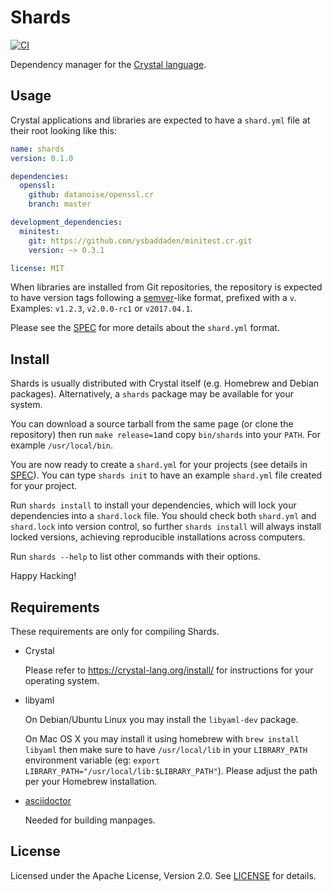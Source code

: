 # Shards

[![CI](https://github.com/crystal-lang/shards/workflows/CI/badge.svg)](https://github.com/crystal-lang/shards/actions?query=workflow%3ACI+event%3Apush+branch%3Amaster)

Dependency manager for the [Crystal language](https://crystal-lang.org).

## Usage

Crystal applications and libraries are expected to have a `shard.yml` file
at their root looking like this:

```yaml
name: shards
version: 0.1.0

dependencies:
  openssl:
    github: datanoise/openssl.cr
    branch: master

development_dependencies:
  minitest:
    git: https://github.com/ysbaddaden/minitest.cr.git
    version: ~> 0.3.1

license: MIT
```

When libraries are installed from Git repositories, the repository is expected
to have version tags following a [semver](http://semver.org/)-like format,
prefixed with a `v`. Examples: `v1.2.3`, `v2.0.0-rc1` or `v2017.04.1`.

Please see the [SPEC](docs/shard.yml.adoc) for more details about the
`shard.yml` format.


## Install

Shards is usually distributed with Crystal itself (e.g. Homebrew and Debian
packages). Alternatively, a `shards` package may be available for your system.

You can download a source tarball from the same page (or clone the repository)
then run `make release=1`and copy `bin/shards` into your `PATH`. For
example `/usr/local/bin`.

You are now ready to create a `shard.yml` for your projects (see details in
[SPEC](docs/shard.yml.adoc)). You can type `shards init` to have an example
`shard.yml` file created for your project.

Run `shards install` to install your dependencies, which will lock your
dependencies into a `shard.lock` file. You should check both `shard.yml` and
`shard.lock` into version control, so further `shards install` will always
install locked versions, achieving reproducible installations across computers.

Run `shards --help` to list other commands with their options.

Happy Hacking!


## Requirements

These requirements are only for compiling Shards.

* Crystal

  Please refer to <https://crystal-lang.org/install/> for
  instructions for your operating system.

* libyaml

  On Debian/Ubuntu Linux you may install the `libyaml-dev` package.

  On Mac OS X you may install it using homebrew with `brew install libyaml`
  then make sure to have `/usr/local/lib` in your `LIBRARY_PATH` environment
  variable (eg: `export LIBRARY_PATH="/usr/local/lib:$LIBRARY_PATH"`).
  Please adjust the path per your Homebrew installation.

* [asciidoctor](https://asciidoctor.org/)

  Needed for building manpages.


## License

Licensed under the Apache License, Version 2.0. See [LICENSE]((./LICENSE)) for
details.
